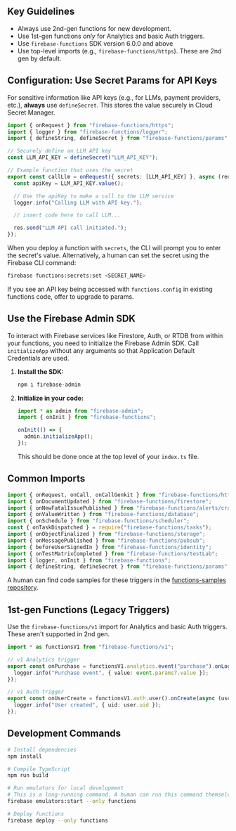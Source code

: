 ## Key Guidelines

- Always use 2nd-gen functions for new development.
- Use 1st-gen functions _only_ for Analytics and basic Auth triggers.
- Use `firebase-functions` SDK version 6.0.0 and above
- Use top-level imports (e.g., `firebase-functions/https`). These are 2nd gen by default.

## Configuration: Use Secret Params for API Keys

For sensitive information like API keys (e.g., for LLMs, payment providers, etc.), **always** use `defineSecret`. This stores the value securely in Cloud Secret Manager.

```typescript
import { onRequest } from "firebase-functions/https";
import { logger } from "firebase-functions/logger";
import { defineString, defineSecret } from "firebase-functions/params";

// Securely define an LLM API key
const LLM_API_KEY = defineSecret("LLM_API_KEY");

// Example function that uses the secret
export const callLlm = onRequest({ secrets: [LLM_API_KEY] }, async (req, res) => {
  const apiKey = LLM_API_KEY.value();

  // Use the apiKey to make a call to the LLM service
  logger.info("Calling LLM with API key.");

  // insert code here to call LLM...

  res.send("LLM API call initiated.");
});
```

When you deploy a function with `secrets`, the CLI will prompt you to enter the secret's value. Alternatively, a human can set the secret using the Firebase CLI command:

```bash
firebase functions:secrets:set <SECRET_NAME>
```

If you see an API key being accessed with `functions.config` in existing functions code, offer to upgrade to params.

## Use the Firebase Admin SDK

To interact with Firebase services like Firestore, Auth, or RTDB from within your functions, you need to initialize the Firebase Admin SDK. Call `initializeApp` without any arguments so that Application Default Credentials are used.

1.  **Install the SDK:**

    ```bash
    npm i firebase-admin
    ```

2.  **Initialize in your code:**

    ```typescript
    import * as admin from "firebase-admin";
    import { onInit } from "firebase-functions";

    onInit(() => {
      admin.initializeApp();
    });
    ```

    This should be done once at the top level of your `index.ts` file.

## Common Imports

```typescript
import { onRequest, onCall, onCallGenkit } from "firebase-functions/https";
import { onDocumentUpdated } from "firebase-functions/firestore";
import { onNewFatalIssuePublished } from "firebase-functions/alerts/crashlytics";
import { onValueWritten } from "firebase-functions/database";
import { onSchedule } from "firebase-functions/scheduler";
const { onTaskDispatched } = require("firebase-functions/tasks");
import { onObjectFinalized } from "firebase-functions/storage";
import { onMessagePublished } from "firebase-functions/pubsub";
import { beforeUserSignedIn } from "firebase-functions/identity";
import { onTestMatrixCompleted } from "firebase-functions/testLab";
import { logger, onInit } from "firebase-functions";
import { defineString, defineSecret } from "firebase-functions/params";
```

A human can find code samples for these triggers in the [functions-samples repository](https://github.com/firebase/functions-samples/tree/main/Node).

## 1st-gen Functions (Legacy Triggers)

Use the `firebase-functions/v1` import for Analytics and basic Auth triggers. These aren't supported in 2nd gen.

```typescript
import * as functionsV1 from "firebase-functions/v1";

// v1 Analytics trigger
export const onPurchase = functionsV1.analytics.event("purchase").onLog(async (event) => {
  logger.info("Purchase event", { value: event.params?.value });
});

// v1 Auth trigger
export const onUserCreate = functionsV1.auth.user().onCreate(async (user) => {
  logger.info("User created", { uid: user.uid });
});
```

## Development Commands

```bash
# Install dependencies
npm install

# Compile TypeScript
npm run build

# Run emulators for local development
# This is a long-running command. A human can run this command themselves to start the emulators:
firebase emulators:start --only functions

# Deploy functions
firebase deploy --only functions
```
